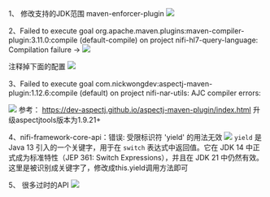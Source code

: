 1、 修改支持的JDK范围
maven-enforcer-plugin
![](file-20250217234622497.png)

2、Failed to execute goal org.apache.maven.plugins:maven-compiler-plugin:3.11.0:compile (default-compile) on project nifi-hl7-query-language: Compilation failure ->
![](file-20250217234703609.png)

注释掉下面的配置
![](file-20250217234905793.png)



3、Failed to execute goal com.nickwongdev:aspectj-maven-plugin:1.12.6:compile (default) on project nifi-nar-utils: AJC compiler errors:

![](file-20250217234947303.png)
参考： https://dev-aspectj.github.io/aspectj-maven-plugin/index.html
升级aspectjtools版本为1.9.21+


4、nifi-framework-core-api：错误: 受限标识符 'yield' 的用法无效
![](file-20250218001234753.png)
`yield` 是 Java 13 引入的一个关键字，用于在 `switch` 表达式中返回值。它在 JDK 14 中正式成为标准特性（JEP 361: Switch Expressions），并且在 JDK 21 中仍然有效。
这里是被识别成关键字了，修改成this.yield调用方法即可



5、 很多过时的API
![](file-20250218002350470.png)

